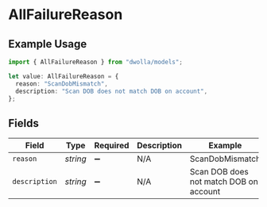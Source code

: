 # AllFailureReason

## Example Usage

```typescript
import { AllFailureReason } from "dwolla/models";

let value: AllFailureReason = {
  reason: "ScanDobMismatch",
  description: "Scan DOB does not match DOB on account",
};
```

## Fields

| Field                                  | Type                                   | Required                               | Description                            | Example                                |
| -------------------------------------- | -------------------------------------- | -------------------------------------- | -------------------------------------- | -------------------------------------- |
| `reason`                               | *string*                               | :heavy_minus_sign:                     | N/A                                    | ScanDobMismatch                        |
| `description`                          | *string*                               | :heavy_minus_sign:                     | N/A                                    | Scan DOB does not match DOB on account |